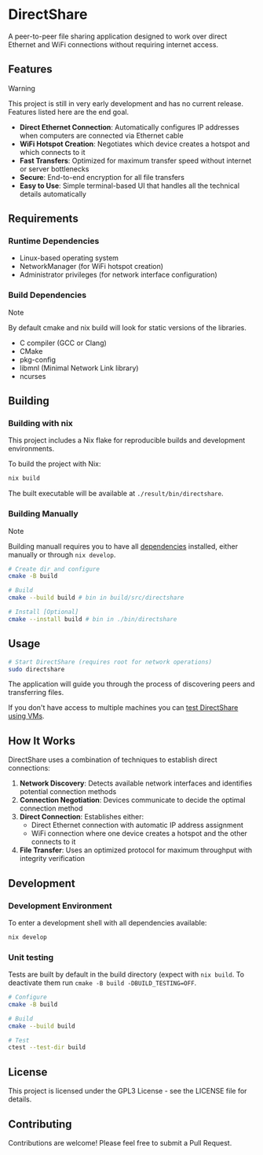 # DirectShare

A peer-to-peer file sharing application designed to work over direct Ethernet and WiFi connections without requiring internet access.

## Features

> [!WARNING]
> This project is still in very early development and has no current release. Features listed here are the end goal.

- **Direct Ethernet Connection**: Automatically configures IP addresses when computers are connected via Ethernet cable
- **WiFi Hotspot Creation**: Negotiates which device creates a hotspot and which connects to it
- **Fast Transfers**: Optimized for maximum transfer speed without internet or server bottlenecks
- **Secure**: End-to-end encryption for all file transfers
- **Easy to Use**: Simple terminal-based UI that handles all the technical details automatically

## Requirements

### Runtime Dependencies
- Linux-based operating system
- NetworkManager (for WiFi hotspot creation)
- Administrator privileges (for network interface configuration)

### Build Dependencies

> [!NOTE]
> By default cmake and nix build will look for static versions of the libraries.

- C compiler (GCC or Clang)
- CMake
- pkg-config
- libmnl (Minimal Network Link library)
- ncurses

## Building

### Building with nix

This project includes a Nix flake for reproducible builds and development environments.

To build the project with Nix:

```bash
nix build
```
The built executable will be available at `./result/bin/directshare`.

### Building Manually

> [!NOTE]
> Building manuall requires you to have all [dependencies](#build-dependencies) installed, either manually or through `nix develop`.

```bash
# Create dir and configure
cmake -B build

# Build
cmake --build build # bin in build/src/directshare

# Install [Optional]
cmake --install build # bin in ./bin/directshare
```

## Usage

```bash
# Start DirectShare (requires root for network operations)
sudo directshare
```

The application will guide you through the process of discovering peers and transferring files.

If you don't have access to multiple machines you can [test DirectShare using VMs](./docs/testing.md).

## How It Works

DirectShare uses a combination of techniques to establish direct connections:

1. **Network Discovery**: Detects available network interfaces and identifies potential connection methods
2. **Connection Negotiation**: Devices communicate to decide the optimal connection method
3. **Direct Connection**: Establishes either:
   - Direct Ethernet connection with automatic IP address assignment
   - WiFi connection where one device creates a hotspot and the other connects to it
4. **File Transfer**: Uses an optimized protocol for maximum throughput with integrity verification

## Development

### Development Environment

To enter a development shell with all dependencies available:

```bash
nix develop
```

### Unit testing

Tests are built by default in the build directory (expect with `nix build`. To deactivate them run `cmake -B build -DBUILD_TESTING=OFF`.
```bash
# Configure
cmake -B build

# Build
cmake --build build

# Test
ctest --test-dir build
```

## License

This project is licensed under the GPL3 License - see the LICENSE file for details.

## Contributing

Contributions are welcome! Please feel free to submit a Pull Request.
